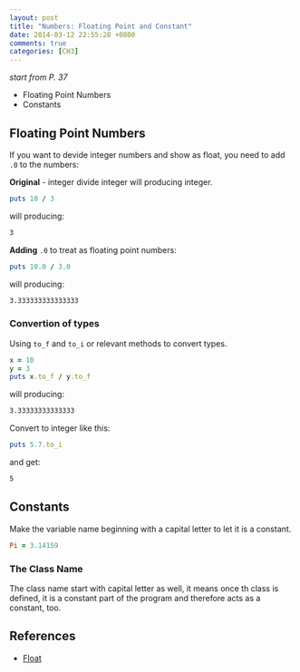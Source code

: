 ```yaml
---
layout: post
title: "Numbers: Floating Point and Constant"
date: 2014-03-12 22:55:28 +0800
comments: true
categories: [CH3] 
---
```


*start from P. 37*

- Floating Point Numbers
- Constants

<!-- more -->

## Floating Point Numbers

If you want to devide integer numbers and show as float, you need to add `.0` to the numbers:

**Original** - integer divide integer will producing integer.

```ruby
puts 10 / 3
```

will producing:

```sh
3
```

**Adding** `.0` to treat as floating point numbers:

```ruby
puts 10.0 / 3.0
```

will producing:

```sh
3.333333333333333
```
### Convertion of types

Using `to_f` and `to_i` or relevant methods to convert types.

```ruby
x = 10
y = 3
puts x.to_f / y.to_f
```

will producing:

```sh
3.33333333333333
```

Convert to integer like this:

```ruby
puts 5.7.to_i
```
and get:
```sh
5
```

## Constants

Make the variable name beginning with a capital letter to let it is a constant.

```ruby
Pi = 3.14159
```

### The Class Name

The class name start with capital letter as well, it means once th class is defined, it is a constant part of the program and therefore acts as a constant, too.


## References

- [Float](http://www.ruby-doc.org/core-2.1.1/Float.html)
